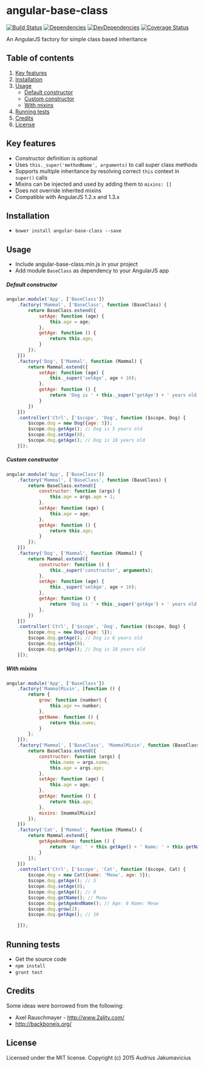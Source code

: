 # angular-base-class
[![Build Status](https://travis-ci.org/aj-dev/angular-base-class.svg?branch=master)](https://travis-ci.org/aj-dev/angular-base-class) [![Dependencies](https://david-dm.org/aj-dev/angular-base-class.svg)](https://david-dm.org/aj-dev/angular-base-class#info=dependencies&view=table) [![DevDependencies](https://david-dm.org/aj-dev/angular-base-class/dev-status.svg)](https://david-dm.org/aj-dev/angular-base-class#info=devDependencies&view=table) [![Coverage Status](https://coveralls.io/repos/aj-dev/angular-base-class/badge.svg)](https://coveralls.io/r/aj-dev/angular-base-class)

An AngularJS factory for simple class based inheritance

## Table of contents
1. [Key features](#key-features)
2. [Installation](#installation)
3. [Usage](#usage)
	- [Default constructor](#default-constructor)
	- [Custom constructor](#custom-constructor)
	- [With mixins](#with-mixins)
4. [Running tests](#running-tests)
5. [Credits](#credits)
6. [License](#license)

## Key features
- Constructor definition is optional
- Uses ```this._super('methodName', arguments)``` to call super class methods
- Supports multiple inheritance by resolving correct ```this``` context in ```super()``` calls
- Mixins can be injected and used by adding them to ```mixins: []```
- Does not override inherited mixins
- Compatible with AngularJS 1.2.x and 1.3.x

## Installation
- ```bower install angular-base-class --save```

## Usage
- Include angular-base-class.min.js in your project
- Add module ```BaseClass``` as dependency to your AngularJS app

##### Default constructor
```js
angular.module('App', ['BaseClass'])
	.factory('Mammal', ['BaseClass', function (BaseClass) {
		return BaseClass.extend({
			setAge: function (age) {
				this.age = age;
			},
			getAge: function () {
				return this.age;
			}
		});
	}])
	.factory('Dog', ['Mammal', function (Mammal) {
		return Mammal.extend({
			setAge: function (age) {
				this._super('setAge', age + 10);
			},
			getAge: function () {
				return 'Dog is ' + this._super('getAge') + ' years old';
			}
		})
	}])
	.controller('Ctrl', ['$scope', 'Dog', function ($scope, Dog) {
		$scope.dog = new Dog({age: 5});
		$scope.dog.getAge(); // Dog is 5 years old
		$scope.dog.setAge(8);
		$scope.dog.getAge(); // Dog is 18 years old
	}]);
```

##### Custom constructor
```js
angular.module('App', ['BaseClass'])
	.factory('Mammal', ['BaseClass', function (BaseClass) {
		return BaseClass.extend({
			constructor: function (args) {
				this.age = args.age + 1;
			},
			setAge: function (age) {
				this.age = age;
			},
			getAge: function () {
				return this.age;
			}
		});
	}])
	.factory('Dog', ['Mammal', function (Mammal) {
		return Mammal.extend({
			constructor: function () {
				this._super('constructor', arguments);
			},
			setAge: function (age) {
				this._super('setAge', age + 10);
			},
			getAge: function () {
				return 'Dog is ' + this._super('getAge') + ' years old';
			},
		})
	}])
	.controller('Ctrl', ['$scope', 'Dog', function ($scope, Dog) {
		$scope.dog = new Dog({age: 5});
		$scope.dog.getAge(); // Dog is 6 years old
		$scope.dog.setAge(8);
		$scope.dog.getAge(); // Dog is 18 years old
	}]);
```

##### With mixins
```js
angular.module('App', ['BaseClass'])
	.factory('MammalMixin', [function () {
		return {
			grow: function (number) {
				this.age += number;
			},
			getName: function () {
				return this.name;
			}
		};
	}]);
	.factory('Mammal', ['BaseClass', 'MammalMixin', function (BaseClass, mammalMixin) {
		return BaseClass.extend({
			constructor: function (args) {
				this.name = args.name;
				this.age = args.age;
			},
			setAge: function (age) {
				this.age = age;
			},
			getAge: function () {
				return this.age;
			},
			mixins: [mammalMixin]
		});
	}])
	.factory('Cat', ['Mammal', function (Mammal) {
		return Mammal.extend({
			getAgeAndName: function () {
				return 'Age: ' + this.getAge() + ' Name: ' + this.getName();
			}
		});
	}])
	.controller('Ctrl', ['$scope', 'Cat', function ($scope, Cat) {
		$scope.dog = new Cat({name: 'Meow', age: 5});
		$scope.dog.getAge(); // 5
		$scope.dog.setAge(8);
		$scope.dog.getAge(); // 8
		$scope.dog.getName(); // Meow
		$scope.dog.getAgeAndName(); // Age: 8 Name: Meow
		$scope.dog.grow(2);
		$scope.dog.getAge(); // 10

	}]);
```

## Running tests
- Get the source code
- ```npm install```
- ```grunt test```

## Credits
Some ideas were borrowed from the following:
- Axel Rauschmayer - http://www.2ality.com/
- http://backbonejs.org/

## License
Licensed under the MIT license. Copyright (c) 2015 Audrius Jakumavicius

